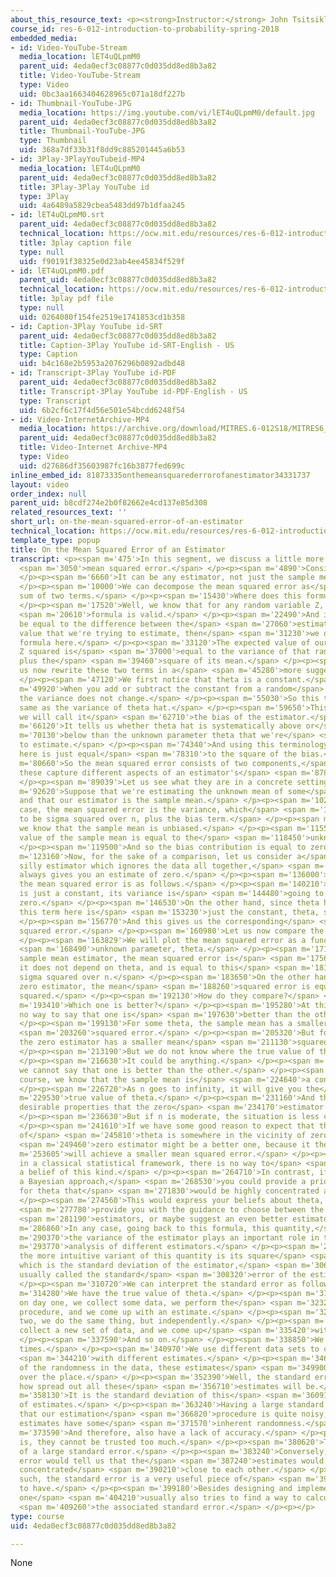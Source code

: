 ```yaml
---
about_this_resource_text: <p><strong>Instructor:</strong> John Tsitsiklis</p>
course_id: res-6-012-introduction-to-probability-spring-2018
embedded_media:
- id: Video-YouTube-Stream
  media_location: lET4uQLpmM0
  parent_uid: 4eda0ecf3c08877c0d035dd8ed8b3a82
  title: Video-YouTube-Stream
  type: Video
  uid: 0bc3aa1663404628965c071a18df227b
- id: Thumbnail-YouTube-JPG
  media_location: https://img.youtube.com/vi/lET4uQLpmM0/default.jpg
  parent_uid: 4eda0ecf3c08877c0d035dd8ed8b3a82
  title: Thumbnail-YouTube-JPG
  type: Thumbnail
  uid: 368a7df33b31f8dd9c885201445a6b53
- id: 3Play-3PlayYouTubeid-MP4
  media_location: lET4uQLpmM0
  parent_uid: 4eda0ecf3c08877c0d035dd8ed8b3a82
  title: 3Play-3Play YouTube id
  type: 3Play
  uid: 4a6489a5829cbea5483dd97b1dfaa245
- id: lET4uQLpmM0.srt
  parent_uid: 4eda0ecf3c08877c0d035dd8ed8b3a82
  technical_location: https://ocw.mit.edu/resources/res-6-012-introduction-to-probability-spring-2018/part-ii-inference-limit-theorems/on-the-mean-squared-error-of-an-estimator/lET4uQLpmM0.srt
  title: 3play caption file
  type: null
  uid: f90191f38325e0d23ab4ee45834f529f
- id: lET4uQLpmM0.pdf
  parent_uid: 4eda0ecf3c08877c0d035dd8ed8b3a82
  technical_location: https://ocw.mit.edu/resources/res-6-012-introduction-to-probability-spring-2018/part-ii-inference-limit-theorems/on-the-mean-squared-error-of-an-estimator/lET4uQLpmM0.pdf
  title: 3play pdf file
  type: null
  uid: 0264080f154fe2519e1741853cd1b358
- id: Caption-3Play YouTube id-SRT
  parent_uid: 4eda0ecf3c08877c0d035dd8ed8b3a82
  title: Caption-3Play YouTube id-SRT-English - US
  type: Caption
  uid: b4c168e2b5953a2076296b0892adbd48
- id: Transcript-3Play YouTube id-PDF
  parent_uid: 4eda0ecf3c08877c0d035dd8ed8b3a82
  title: Transcript-3Play YouTube id-PDF-English - US
  type: Transcript
  uid: 6b2cf6c17f4d56e501e54bcdd6248f54
- id: Video-InternetArchive-MP4
  media_location: https://archive.org/download/MITRES.6-012S18/MITRES6_012S18_L20-04_300k.mp4
  parent_uid: 4eda0ecf3c08877c0d035dd8ed8b3a82
  title: Video-Internet Archive-MP4
  type: Video
  uid: d27686df35603987fc16b3877fed699c
inline_embed_id: 81873335onthemeansquarederrorofanestimator34331737
layout: video
order_index: null
parent_uid: b8cdf274e2b0f82662e4cd137e85d308
related_resources_text: ''
short_url: on-the-mean-squared-error-of-an-estimator
technical_location: https://ocw.mit.edu/resources/res-6-012-introduction-to-probability-spring-2018/part-ii-inference-limit-theorems/on-the-mean-squared-error-of-an-estimator
template_type: popup
title: On the Mean Squared Error of an Estimator
transcript: <p><span m='475'>In this segment, we discuss a little more the</span>
  <span m='3050'>mean squared error.</span> </p><p><span m='4890'>Consider some estimator.</span>
  </p><p><span m='6660'>It can be any estimator, not just the sample mean.</span>
  </p><p><span m='10000'>We can decompose the mean squared error as</span> <span m='12670'>a
  sum of two terms.</span> </p><p><span m='15430'>Where does this formula come from?</span>
  </p><p><span m='17520'>Well, we know that for any random variable Z, this</span>
  <span m='20610'>formula is valid.</span> </p><p><span m='22490'>And if we let Z
  be equal to the difference between the</span> <span m='27060'>estimator and the
  value that we're trying to estimate, then</span> <span m='31230'>we obtain this
  formula here.</span> </p><p><span m='33120'>The expected value of our random variable
  Z squared is</span> <span m='37000'>equal to the variance of that random variable
  plus the</span> <span m='39460'>square of its mean.</span> </p><p><span m='42880'>Let
  us now rewrite these two terms in a</span> <span m='45280'>more suggestive way.</span>
  </p><p><span m='47120'>We first notice that theta is a constant.</span> </p><p><span
  m='49920'>When you add or subtract the constant from a random</span> <span m='52530'>variable,
  the variance does not change.</span> </p><p><span m='55030'>So this term is the
  same as the variance of theta hat.</span> </p><p><span m='59650'>This quantity here,
  we will call it</span> <span m='62710'>the bias of the estimator.</span> </p><p><span
  m='66120'>It tells us whether theta hat is systematically above or</span> <span
  m='70130'>below than the unknown parameter theta that we're</span> <span m='72870'>trying
  to estimate.</span> </p><p><span m='74340'>And using this terminology, this term
  here is just equal</span> <span m='78310'>to the square of the bias.</span> </p><p><span
  m='80660'>So the mean squared error consists of two components,</span> <span m='83890'>and
  these capture different aspects of an estimator's</span> <span m='87820'>performance.</span>
  </p><p><span m='89039'>Let us see what they are in a concrete setting.</span> </p><p><span
  m='92620'>Suppose that we're estimating the unknown mean of some</span> <span m='95780'>distribution,
  and that our estimator is the sample mean.</span> </p><p><span m='102130'>In this
  case, the mean squared error is the variance, which</span> <span m='106960'>we know
  to be sigma squared over n, plus the bias term.</span> </p><p><span m='112940'>But
  we know that the sample mean is unbiased.</span> </p><p><span m='115539'>The expected
  value of the sample mean is equal to the</span> <span m='118450'>unknown mean.</span>
  </p><p><span m='119500'>And so the bias contribution is equal to zero.</span> </p><p><span
  m='123160'>Now, for the sake of a comparison, let us consider a</span> <span m='125930'>somewhat
  silly estimator which ignores the data all together,</span> <span m='129960'>and
  always gives you an estimate of zero.</span> </p><p><span m='136000'>In this case,
  the mean squared error is as follows.</span> </p><p><span m='140210'>Since our estimator
  is just a constant, its variance is</span> <span m='144480'>going to be equal to
  zero.</span> </p><p><span m='146530'>On the other hand, since theta hat is zero,
  this term here is</span> <span m='153230'>just the constant, theta, squared.</span>
  </p><p><span m='156770'>And this gives us the corresponding</span> <span m='159260'>mean
  squared error.</span> </p><p><span m='160980'>Let us now compare the two estimators.</span>
  </p><p><span m='163829'>We will plot the mean squared error as a function of the</span>
  <span m='168490'>unknown parameter, theta.</span> </p><p><span m='171490'>For the
  sample mean estimator, the mean squared error is</span> <span m='175680'>constant,
  it does not depend on theta, and is equal to this</span> <span m='181400'>value,
  sigma squared over n.</span> </p><p><span m='183650'>On the other hand, for the
  zero estimator, the mean</span> <span m='188260'>squared error is equal to theta
  squared.</span> </p><p><span m='192130'>How do they compare?</span> </p><p><span
  m='193410'>Which one is better?</span> </p><p><span m='195280'>At this point, there's
  no way to say that one is</span> <span m='197630'>better than the other.</span>
  </p><p><span m='199130'>For some theta, the sample mean has a smaller mean</span>
  <span m='203260'>squared error.</span> </p><p><span m='205320'>But for other theta,
  the zero estimator has a smaller mean</span> <span m='211130'>squared error.</span>
  </p><p><span m='213190'>But we do not know where the true value of theta is.</span>
  </p><p><span m='216630'>It could be anything.</span> </p><p><span m='218030'>So
  we cannot say that one is better than the other.</span> </p><p><span m='221750'>Of
  course, we know that the sample mean is</span> <span m='224640'>a consistent estimator.</span>
  </p><p><span m='226720'>As n goes to infinity, it will give you the</span> <span
  m='229530'>true value of theta.</span> </p><p><span m='231160'>And this is a very
  desirable properties that the zero</span> <span m='234170'>estimator does not have.</span>
  </p><p><span m='236630'>But if n is moderate, the situation is less clear.</span>
  </p><p><span m='241610'>If we have some good reason to expect that the true value
  of</span> <span m='245810'>theta is somewhere in the vicinity of zero, then the</span>
  <span m='249460'>zero estimator might be a better one, because it then</span> <span
  m='253605'>will achieve a smaller mean squared error.</span> </p><p><span m='257180'>But
  in a classical statistical framework, there is no way to</span> <span m='261170'>express
  a belief of this kind.</span> </p><p><span m='264710'>In contrast, if we were following
  a Bayesian approach,</span> <span m='268530'>you could provide a prior distribution
  for theta that</span> <span m='271830'>would be highly concentrated around zero.</span>
  </p><p><span m='274560'>This would express your beliefs about theta, and would</span>
  <span m='277780'>provide you with the guidance to choose between the two</span>
  <span m='281190'>estimators, or maybe suggest an even better estimator.</span> </p><p><span
  m='286860'>In any case, going back to this formula, this quantity,</span> <span
  m='290370'>the variance of the estimator plays an important role in the</span> <span
  m='293770'>analysis of different estimators.</span> </p><p><span m='296580'>And
  the more intuitive variant of this quantity is its square</span> <span m='301000'>root,
  which is the standard deviation of the estimator,</span> <span m='306020'>and is
  usually called the standard</span> <span m='308320'>error of the estimator.</span>
  </p><p><span m='310720'>We can interpret the standard error as follows.</span> </p><p><span
  m='314280'>We have the true value of theta.</span> </p><p><span m='319300'>Then
  on day one, we collect some data, we perform the</span> <span m='323290'>estimation
  procedure, and we come up with an estimate.</span> </p><p><span m='327610'>On day
  two, we do the same thing, but independently.</span> </p><p><span m='332010'>We
  collect a new set of data, and we come up</span> <span m='335420'>with another estimate.</span>
  </p><p><span m='337590'>And so on.</span> </p><p><span m='338850'>We do this many
  times.</span> </p><p><span m='340970'>We use different data sets to come up</span>
  <span m='344210'>with different estimates.</span> </p><p><span m='346030'>And because
  of the randomness in the data, these estimates</span> <span m='349900'>may be all
  over the place.</span> </p><p><span m='352390'>Well, the standard error tells us
  how spread out all these</span> <span m='356710'>estimates will be.</span> </p><p><span
  m='358130'>It is the standard deviation of this</span> <span m='360910'>collection
  of estimates.</span> </p><p><span m='363240'>Having a large standard error means
  that our estimation</span> <span m='366820'>procedure is quite noisy, and that our
  estimates have some</span> <span m='371570'>inherent randomness.</span> </p><p><span
  m='373590'>And therefore, also have a lack of accuracy.</span> </p><p><span m='377560'>That
  is, they cannot be trusted too much.</span> </p><p><span m='380620'>That's the case
  of a large standard error.</span> </p><p><span m='383240'>Conversely, a small standard
  error would tell us that the</span> <span m='387240'>estimates would tend to be
  concentrated</span> <span m='390210'>close to each other.</span> </p><p><span m='392520'>As
  such, the standard error is a very useful piece of</span> <span m='396560'>information
  to have.</span> </p><p><span m='399180'>Besides designing and implementing an estimator,
  one</span> <span m='404210'>usually also tries to find a way to calculate and report</span>
  <span m='409260'>the associated standard error.</span> </p><p></p>
type: course
uid: 4eda0ecf3c08877c0d035dd8ed8b3a82

---
```

None